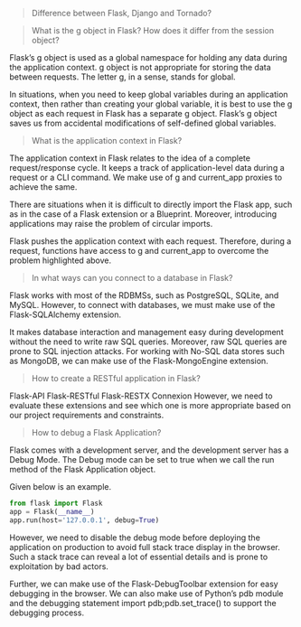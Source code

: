 > Difference between Flask, Django and Tornado?

> What is the g object in Flask? How does it differ from the session object?

Flask’s g object is used as a global namespace for holding any data during the application context. g object is not appropriate for storing the data between requests. The letter g, in a sense, stands for global.

In situations, when you need to keep global variables during an application context, then rather than creating your global variable, it is best to use the g object as each request in Flask has a separate g object. Flask’s g object saves us from accidental modifications of self-defined global variables.

> What is the application context in Flask?

The application context in Flask relates to the idea of a complete request/response cycle. It keeps a track of application-level data during a request or a CLI command. We make use of g and current_app proxies to achieve the same.

There are situations when it is difficult to directly import the Flask app, such as in the case of a Flask extension or a Blueprint. Moreover, introducing applications may raise the problem of circular imports.

Flask pushes the application context with each request. Therefore, during a request, functions have access to g and current_app to overcome the problem highlighted above.


> In what ways can you connect to a database in Flask?

Flask works with most of the RDBMSs, such as PostgreSQL, SQLite, and MySQL. However, to connect with databases, we must make use of the Flask-SQLAlchemy extension.

It makes database interaction and management easy during development without the need to write raw SQL queries. Moreover, raw SQL queries are prone to SQL injection attacks. For working with No-SQL data stores such as MongoDB, we can make use of the Flask-MongoEngine extension.

> How to create a RESTful application in Flask?

Flask-API
Flask-RESTful
Flask-RESTX
Connexion
However, we need to evaluate these extensions and see which one is more appropriate based on our project requirements and constraints.

> How to debug a Flask Application?

Flask comes with a development server, and the development server has a Debug Mode. The Debug mode can be set to true when we call the run method of the Flask Application object.

Given below is an example.
```python
from flask import Flask 
app = Flask(__name__)
app.run(host='127.0.0.1', debug=True)
```
However, we need to disable the debug mode before deploying the application on production to avoid full stack trace display in the browser. Such a stack trace can reveal a lot of essential details and is prone to exploitation by bad actors.

Further, we can make use of the Flask-DebugToolbar extension for easy debugging in the browser. We can also make use of Python’s pdb module and the debugging statement import pdb;pdb.set_trace() to support the debugging process.
